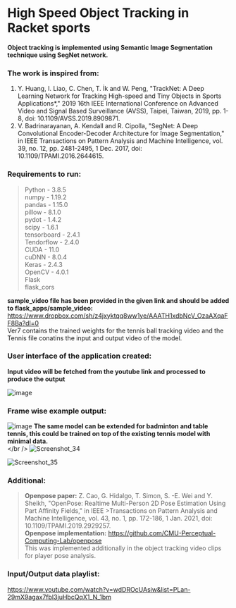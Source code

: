 # High Speed Object Tracking in Racket sports
**Object tracking is implemented using Semantic Image Segmentation technique using SegNet network.**

### The work is inspired from: ###
1. Y. Huang, I. Liao, C. Chen, T. İk and W. Peng, "TrackNet: A Deep Learning Network for Tracking High-speed and Tiny Objects in Sports Applications*," 2019 16th IEEE International Conference on Advanced Video and Signal Based Surveillance (AVSS), Taipei, Taiwan, 2019, pp. 1-8, doi: 10.1109/AVSS.2019.8909871.
2. V. Badrinarayanan, A. Kendall and R. Cipolla, "SegNet: A Deep Convolutional Encoder-Decoder Architecture for Image Segmentation," in IEEE Transactions on Pattern Analysis and Machine Intelligence, vol. 39, no. 12, pp. 2481-2495, 1 Dec. 2017, doi: 10.1109/TPAMI.2016.2644615.

### Requirements to run: ###
>Python - 3.8.5 <br />
>numpy - 1.19.2 <br />
>pandas - 1.15.0 <br />
>pillow - 8.1.0 <br />
>pydot - 1.4.2 <br />
>scipy - 1.6.1 <br />
>tensorboard - 2.4.1 <br />
>Tendorflow - 2.4.0 <br />
>CUDA - 11.0 <br />
>cuDNN - 8.0.4 <br />
>Keras - 2.4.3 <br />
>OpenCV - 4.0.1 <br />
>Flask <br />
>flask_cors <br />

**sample_video file has been provided in the given link and should be added to flask_apps/sample_video:** <br />
https://www.dropbox.com/sh/z4jxyktqq8ww1ye/AAATH1xdbNcV_OzaAXqaFF8Ba?dl=0 <br />
Ver7 contains the trained weights for the tennis ball tracking video and the Tennis file conatins the input and output video of the model.
### User interface of the application created:
  **Input video will be fetched from the youtube link and processed to produce the output**
  
  ![image](https://user-images.githubusercontent.com/49316145/113846736-69cecc80-97b4-11eb-8f0c-fd959912ccc0.png) <br />
  
### Frame wise example output:
  
  ![image](https://user-images.githubusercontent.com/49316145/113848247-e6ae7600-97b5-11eb-9113-f6013d762ff3.png)
   **The same model can be extended for badminton and table tennis, this could be trained on top of the existing tennis model with minimal data.** <br /> </br />
  ![Screenshot_34](https://user-images.githubusercontent.com/49316145/113856214-94be1e00-97be-11eb-90c3-38a7774e21f8.png)
  
  ![Screenshot_35](https://user-images.githubusercontent.com/49316145/113856512-faaaa580-97be-11eb-90f4-73ceab8c6dee.png)


  
### Additional:
>**Openpose paper:** Z. Cao, G. Hidalgo, T. Simon, S. -E. Wei and Y. Sheikh, "OpenPose: Realtime Multi-Person 2D Pose Estimation Using Part Affinity Fields," in IEEE >Transactions on Pattern Analysis and Machine Intelligence, vol. 43, no. 1, pp. 172-186, 1 Jan. 2021, doi: 10.1109/TPAMI.2019.2929257. <br />
>**Openpose implementation:** https://github.com/CMU-Perceptual-Computing-Lab/openpose <br />
>This was implemented additionally in the object tracking video clips for player pose analysis.

### Input/Output data playlist:
https://www.youtube.com/watch?v=wdDROcUAsiw&list=PLan-29mX9agax7fbI3juHbcQqX1_N_1bm


